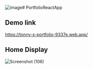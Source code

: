 ![image](https://github.com/Tonny-G/PortfolioReactApp/assets/107466380/9e5e7bd4-f4cd-473d-b347-2c8e636d2e83)# PortfolioReactApp
## Demo link
https://tonny-s-portfolio-9337e.web.app/

## Home Display
![Screenshot (106)](https://github.com/Tonny-G/PortfolioReactApp/assets/107466380/67e72867-6d0a-4029-ae62-3939fd28870a)
